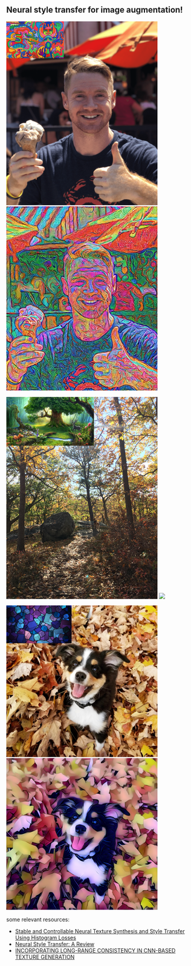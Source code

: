 ## Neural style transfer for image augmentation!

<p float="left"> 
  <img src="/assets/sean_start.png" width="400" /> 
  <img src="/assets/sean_mayan.jpg" width="400" />
</p>

<p float="left"> 
  <img src="/assets/nature.jpg" width="400" /> 
  <img src="/assets/forest_layla.png" width="400" />
</p>

<p float="left"> 
  <img src="/assets/kona.jpg" width="400" /> 
  <img src="/assets/kona_styled.png" width="400" />
</p>

some relevant resources:
- [Stable and Controllable Neural Texture Synthesis and Style Transfer Using Histogram Losses](https://arxiv.org/pdf/1701.08893.pdf)
- [Neural Style Transfer: A Review](https://arxiv.org/pdf/1705.04058.pdf)
- [INCORPORATING LONG-RANGE CONSISTENCY IN CNN-BASED TEXTURE GENERATION](https://arxiv.org/pdf/1606.01286.pdf)
